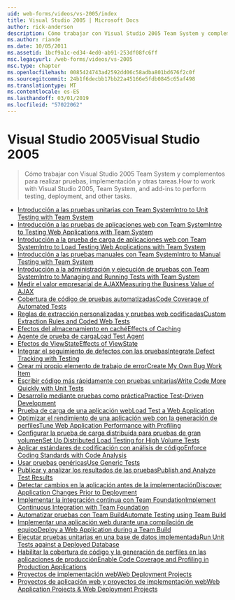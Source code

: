```yaml
---
uid: web-forms/videos/vs-2005/index
title: Visual Studio 2005 | Microsoft Docs
author: rick-anderson
description: Cómo trabajar con Visual Studio 2005 Team System y complementos para realizar pruebas, implementación y otras tareas.
ms.author: riande
ms.date: 10/05/2011
ms.assetid: 1bcf9a1c-ed34-4ed0-ab91-253df08fc6ff
msc.legacyurl: /web-forms/videos/vs-2005
msc.type: chapter
ms.openlocfilehash: 0085424743ad2592dd06c58adba801bd676f2c0f
ms.sourcegitcommit: 24b1f6decbb17bb22a45166e5fdb0845c65af498
ms.translationtype: MT
ms.contentlocale: es-ES
ms.lasthandoff: 03/01/2019
ms.locfileid: "57022062"
---
```

<a name="visual-studio-2005"></a><span data-ttu-id="2004e-103">Visual Studio 2005</span><span class="sxs-lookup"><span data-stu-id="2004e-103">Visual Studio 2005</span></span>
====================
> <span data-ttu-id="2004e-104">Cómo trabajar con Visual Studio 2005 Team System y complementos para realizar pruebas, implementación y otras tareas.</span><span class="sxs-lookup"><span data-stu-id="2004e-104">How to work with Visual Studio 2005, Team System, and add-ins to perform testing, deployment, and other tasks.</span></span>


- [<span data-ttu-id="2004e-105">Introducción a las pruebas unitarias con Team System</span><span class="sxs-lookup"><span data-stu-id="2004e-105">Intro to Unit Testing with Team System</span></span>](introduction-to-unit-testing-with-team-system.md)
- [<span data-ttu-id="2004e-106">Introducción a las pruebas de aplicaciones web con Team System</span><span class="sxs-lookup"><span data-stu-id="2004e-106">Intro to Testing Web Applications with Team System</span></span>](introduction-to-testing-web-applications-with-team-system.md)
- [<span data-ttu-id="2004e-107">Introducción a la prueba de carga de aplicaciones web con Team System</span><span class="sxs-lookup"><span data-stu-id="2004e-107">Intro to Load Testing Web Applications with Team System</span></span>](introduction-to-load-testing-web-applications-with-team-system.md)
- [<span data-ttu-id="2004e-108">Introducción a las pruebas manuales con Team System</span><span class="sxs-lookup"><span data-stu-id="2004e-108">Intro to Manual Testing with Team System</span></span>](introduction-to-manual-testing-with-team-system.md)
- [<span data-ttu-id="2004e-109">Introducción a la administración y ejecución de pruebas con Team System</span><span class="sxs-lookup"><span data-stu-id="2004e-109">Intro to Managing and Running Tests with Team System</span></span>](introduction-to-managing-and-running-tests-with-team-system.md)
- [<span data-ttu-id="2004e-110">Medir el valor empresarial de AJAX</span><span class="sxs-lookup"><span data-stu-id="2004e-110">Measuring the Business Value of AJAX</span></span>](measuring-the-business-value-of-ajax.md)
- [<span data-ttu-id="2004e-111">Cobertura de código de pruebas automatizadas</span><span class="sxs-lookup"><span data-stu-id="2004e-111">Code Coverage of Automated Tests</span></span>](code-coverage-of-automated-tests.md)
- [<span data-ttu-id="2004e-112">Reglas de extracción personalizadas y pruebas web codificadas</span><span class="sxs-lookup"><span data-stu-id="2004e-112">Custom Extraction Rules and Coded Web Tests</span></span>](custom-extraction-rules-and-coded-web-tests.md)
- [<span data-ttu-id="2004e-113">Efectos del almacenamiento en caché</span><span class="sxs-lookup"><span data-stu-id="2004e-113">Effects of Caching</span></span>](the-effects-of-caching.md)
- [<span data-ttu-id="2004e-114">Agente de prueba de carga</span><span class="sxs-lookup"><span data-stu-id="2004e-114">Load Test Agent</span></span>](using-the-load-test-agent.md)
- [<span data-ttu-id="2004e-115">Efectos de ViewState</span><span class="sxs-lookup"><span data-stu-id="2004e-115">Effects of ViewState</span></span>](the-effects-of-viewstate.md)
- [<span data-ttu-id="2004e-116">Integrar el seguimiento de defectos con las pruebas</span><span class="sxs-lookup"><span data-stu-id="2004e-116">Integrate Defect Tracking with Testing</span></span>](how-do-i-integrate-defect-tracking-with-testing.md)
- [<span data-ttu-id="2004e-117">Crear mi propio elemento de trabajo de error</span><span class="sxs-lookup"><span data-stu-id="2004e-117">Create My Own Bug Work Item</span></span>](how-do-i-create-my-own-bug-work-item.md)
- [<span data-ttu-id="2004e-118">Escribir código más rápidamente con pruebas unitarias</span><span class="sxs-lookup"><span data-stu-id="2004e-118">Write Code More Quickly with Unit Tests</span></span>](how-do-i-write-code-more-quickly-with-unit-tests.md)
- [<span data-ttu-id="2004e-119">Desarrollo mediante pruebas como práctica</span><span class="sxs-lookup"><span data-stu-id="2004e-119">Practice Test-Driven Development</span></span>](how-do-i-practice-test-driven-development.md)
- [<span data-ttu-id="2004e-120">Prueba de carga de una aplicación web</span><span class="sxs-lookup"><span data-stu-id="2004e-120">Load Test a Web Application</span></span>](how-do-i-load-test-a-web-application.md)
- [<span data-ttu-id="2004e-121">Optimizar el rendimiento de una aplicación web con la generación de perfiles</span><span class="sxs-lookup"><span data-stu-id="2004e-121">Tune Web Application Performance with Profiling</span></span>](how-do-i-tune-web-application-performance-with-profiling.md)
- [<span data-ttu-id="2004e-122">Configurar la prueba de carga distribuida para pruebas de gran volumen</span><span class="sxs-lookup"><span data-stu-id="2004e-122">Set Up Distributed Load Testing for High Volume Tests</span></span>](how-do-i-set-up-distributed-load-testing-for-high-volume-tests.md)
- [<span data-ttu-id="2004e-123">Aplicar estándares de codificación con análisis de código</span><span class="sxs-lookup"><span data-stu-id="2004e-123">Enforce Coding Standards with Code Analysis</span></span>](how-do-i-enforce-coding-standards-with-code-analysis.md)
- [<span data-ttu-id="2004e-124">Usar pruebas genéricas</span><span class="sxs-lookup"><span data-stu-id="2004e-124">Use Generic Tests</span></span>](how-do-i-use-generic-tests.md)
- [<span data-ttu-id="2004e-125">Publicar y analizar los resultados de las pruebas</span><span class="sxs-lookup"><span data-stu-id="2004e-125">Publish and Analyze Test Results</span></span>](how-do-i-publish-and-analyze-test-results.md)
- [<span data-ttu-id="2004e-126">Detectar cambios en la aplicación antes de la implementación</span><span class="sxs-lookup"><span data-stu-id="2004e-126">Discover Application Changes Prior to Deployment</span></span>](how-do-i-discover-application-changes-prior-to-deployment.md)
- [<span data-ttu-id="2004e-127">Implementar la integración continua con Team Foundation</span><span class="sxs-lookup"><span data-stu-id="2004e-127">Implement Continuous Integration with Team Foundation</span></span>](how-do-i-implement-continuous-integration-with-team-foundation.md)
- [<span data-ttu-id="2004e-128">Automatizar pruebas con Team Build</span><span class="sxs-lookup"><span data-stu-id="2004e-128">Automate Testing using Team Build</span></span>](how-do-i-automate-testing-using-team-build.md)
- [<span data-ttu-id="2004e-129">Implementar una aplicación web durante una compilación de equipo</span><span class="sxs-lookup"><span data-stu-id="2004e-129">Deploy a Web Application during a Team Build</span></span>](how-do-i-deploy-a-web-application-during-a-team-build.md)
- [<span data-ttu-id="2004e-130">Ejecutar pruebas unitarias en una base de datos implementada</span><span class="sxs-lookup"><span data-stu-id="2004e-130">Run Unit Tests against a Deployed Database</span></span>](how-do-i-run-unit-tests-against-a-deployed-database.md)
- [<span data-ttu-id="2004e-131">Habilitar la cobertura de código y la generación de perfiles en las aplicaciones de producción</span><span class="sxs-lookup"><span data-stu-id="2004e-131">Enable Code Coverage and Profiling in Production Applications</span></span>](how-do-i-enable-code-coverage-and-profiling-in-production-applications.md)
- [<span data-ttu-id="2004e-132">Proyectos de implementación web</span><span class="sxs-lookup"><span data-stu-id="2004e-132">Web Deployment Projects</span></span>](web-deployment-projects.md)
- [<span data-ttu-id="2004e-133">Proyectos de aplicación web y proyectos de implementación web</span><span class="sxs-lookup"><span data-stu-id="2004e-133">Web Application Projects & Web Deployment Projects</span></span>](web-application-projects-web-deployment-projects.md)
